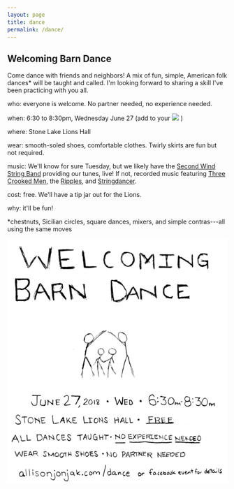 ```yaml
---
layout: page
title: dance
permalink: /dance/
---
```


## Welcoming Barn Dance

Come dance with friends and neighbors! A mix of fun, simple, American folk dances* will be taught and called. I'm looking forward to sharing a skill I've been practicing with you all.

who:  everyone is welcome. No partner needed, no experience needed.

when: 6:30 to 8:30pm, Wednesday June 27 (add to your <a target="_blank" href="https://calendar.google.com/event?action=TEMPLATE&amp;tmeid=NzI5ZDlhNTk4b2NzbTJkcDhlZHZ2NDU2dDQgYWxsaXNvbmpvbmpha0Bt&amp;tmsrc=allisonjonjak%40gmail.com"><img border="0" src="https://www.google.com/calendar/images/ext/gc_button1_en.gif"></a> )

where: Stone Lake Lions Hall

wear: smooth-soled shoes, comfortable clothes. Twirly skirts are fun but not required.

music: We'll know for sure Tuesday, but we likely have the [Second Wind String Band][] providing our tunes, live! If not, recorded music featuring [Three Crooked Men][], the [Ripples][], and [Stringdancer][].

cost: free. We'll have a tip jar out for the Lions.

why: it'll be fun!

*chestnuts, Sicilian circles, square dances, mixers, and simple contras---all using the same moves

[Three Crooked Men]: http://www.threecrookedmen.com
[Second Wind String Band]: http://stringband.webs.com
[Ripples]: http://theripplesband.com
[Stringdancer]: http://www.westendweb.com/stringdancer/
[![poster](img/dancewart.png)](https://www.facebook.com/events/341077773084961/)



